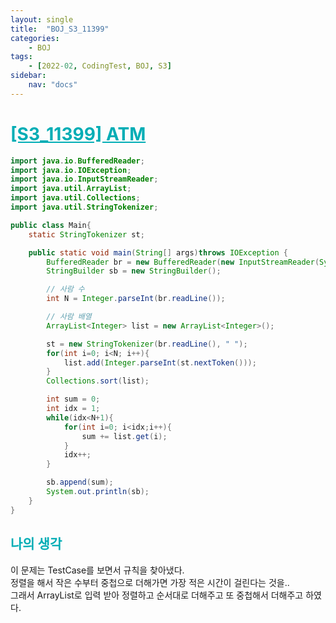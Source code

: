 ```yaml
---
layout: single
title:  "BOJ_S3_11399"
categories: 
    - BOJ
tags: 
    - [2022-02, CodingTest, BOJ, S3]
sidebar:
    nav: "docs"
---
```


# <b><a style="color:#00adb5" href="https://www.acmicpc.net/problem/11399" target=_blank>[S3_11399] ATM</a></b>

```java
import java.io.BufferedReader;
import java.io.IOException;
import java.io.InputStreamReader;
import java.util.ArrayList;
import java.util.Collections;
import java.util.StringTokenizer;

public class Main{
    static StringTokenizer st;

    public static void main(String[] args)throws IOException {
        BufferedReader br = new BufferedReader(new InputStreamReader(System.in));
        StringBuilder sb = new StringBuilder();

        // 사람 수
        int N = Integer.parseInt(br.readLine());

        // 사람 배열
        ArrayList<Integer> list = new ArrayList<Integer>();

        st = new StringTokenizer(br.readLine(), " ");
        for(int i=0; i<N; i++){
            list.add(Integer.parseInt(st.nextToken()));
        }
        Collections.sort(list);

        int sum = 0;
        int idx = 1;
        while(idx<N+1){
            for(int i=0; i<idx;i++){
                sum += list.get(i);
            }
            idx++;
        }

        sb.append(sum);
        System.out.println(sb);
    }
}
```


## <b><a style="color:#00adb5">나의 생각</a></b>
이 문제는 TestCase를 보면서 규칙을 찾아냈다.<br>
정렬을 해서 작은 수부터 중첩으로 더해가면 가장 적은 시간이 걸린다는 것을..<br>
그래서 ArrayList로 입력 받아 정렬하고 순서대로 더해주고 또 중첩해서 더해주고 하였다.